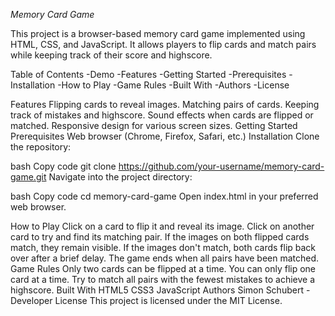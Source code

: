 _Memory Card Game_

This project is a browser-based memory card game implemented using HTML, CSS, and JavaScript. It allows players to flip cards and match pairs while keeping track of their score and highscore.

Table of Contents
-Demo
-Features
-Getting Started
-Prerequisites
-Installation
-How to Play
-Game Rules
-Built With
-Authors
-License

Features
Flipping cards to reveal images.
Matching pairs of cards.
Keeping track of mistakes and highscore.
Sound effects when cards are flipped or matched.
Responsive design for various screen sizes.
Getting Started
Prerequisites
Web browser (Chrome, Firefox, Safari, etc.)
Installation
Clone the repository:

bash
Copy code
git clone https://github.com/your-username/memory-card-game.git
Navigate into the project directory:

bash
Copy code
cd memory-card-game
Open index.html in your preferred web browser.

How to Play
Click on a card to flip it and reveal its image.
Click on another card to try and find its matching pair.
If the images on both flipped cards match, they remain visible.
If the images don't match, both cards flip back over after a brief delay.
The game ends when all pairs have been matched.
Game Rules
Only two cards can be flipped at a time.
You can only flip one card at a time.
Try to match all pairs with the fewest mistakes to achieve a highscore.
Built With
HTML5
CSS3
JavaScript
Authors
Simon Schubert - Developer
License
This project is licensed under the MIT License.
